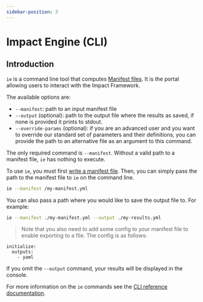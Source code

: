 ```yaml
---
sidebar-position: 3
---
```


# Impact Engine (CLI)

## Introduction

`ie` is a command line tool that computes [Manifest files](manifest-file.md).
It is the portal allowing users to interact with the Impact Framework.

The available options are:

- `--manifest`: path to an input manifest file
- `--output` (optional): path to the output file where the results as saved, if none is provided it prints to stdout.
- `--override-params` (optional): if you are an advanced user and you want to override our standard set of parameters and their definitions, you can provide the path to an alternative file as an argument to this command.

The only required command is `--manifest`. Without a valid path to a manifest file, `ie` has nothing to execute.

To use `ie`, you must first [write a manifest file](../users/how-to-write-manifests.md). Then, you can simply pass the path to the manifest file to `ie` on the command line. 

```sh
ie --manifest /my-manifest.yml
```

You can also pass a path where you would like to save the output file to. For example:

```sh
ie --manifest ./my-manifest.yml --output ./my-results.yml
```

> Note that you also need to add some config to your manifest file to enable exporting to a file. The config is as follows:
```
initialize:
  outputs:
    - yaml
```



If you omit the `--output` command, your results will be displayed in the console.

For more information on the `ie` commands see the [CLI reference documentation](../reference/cli.md).
